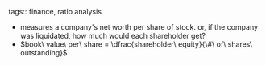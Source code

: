 tags:: finance, ratio analysis

- measures a company's net worth per share of stock. or, if the company was liquidated, how much would each shareholder get?
- $book\ value\ per\ share = \dfrac{shareholder\ equity}{\#\ of\ shares\ outstanding}$